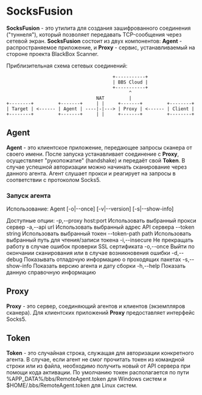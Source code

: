 # SocksFusion

**SocksFusion** - это утилита для создания зашифрованного соединения ("туннеля"), который позволяет передавать TCP-сообщения через сетевой экран. **SocksFusion** состоит из двух компонентов: **Agent** - распространяемое приложение, и **Proxy** - сервис, устанавливаемый на стороне проекта BlackBox Scanner.

Приблизительная схема сетевых соединений:

                                           +-----------+
                                           | BBS Cloud |
                                           +-----------+
                                                 ^
                                     NAT         |
    +--------+         +-------+     | |     +-------+         +--------+
    | Target | <------ | Agent | ----|-|---> | Proxy | <------ | Client |
    +--------+         +-------+     | |     +-------+         +--------+


## Agent

**Agent** - это клиентское приложение, передающее запросы сканера от своего имени. После запуска устанавливает соединение с **Proxy**, осуществляет "рукопожатие" (handshake) и передаёт свой **Token**. В случае успешной авторизации можно начинать сканирование через данного агента. Агент слушает прокси и реагирует на запросы в соответствии с протоколом Socks5.

### Запуск агента

Использование: Agent [-o|--once] [-v|--version] [-s|--show-info]

Доступные опции:
  -p,--proxy host:port     Использовать выбранный прокси сервер
  -a,--api url             Использовать выбранный адрес API сервера
  --token string           Использовать выбранный токен
  --token-path path        Использовать выбранный путь для чтения/записи токена
  -i,--insecure            Не прекращать работу в случае ошибок проверки SSL сертификата
  -o,--once                Выйти по окончании сканирования или в случае возникновения ошибки
  -d,--debug               Показывать отладочую информацию о проходящих пакетах
  -s,--show-info           Показать версию агента и дату сборки
  -h,--help                Показать данную справочную информацию

## Proxy

**Proxy** - это сервер, соединяющий агентов и клиентов (экземпляров сканера). Для клиентских приложений **Proxy** предоставляет интерфейс Socks5.

## Token

**Token** - это случайная строка, служащая для авторизации конкретного агента. В случае, если агент не смог прочитать токен из командной строки или из файла, необходимо получить новый от API сервера при помощи кода активации. По умолчанию токен располагается по пути %APP_DATA%/bbs/RemoteAgent.token для Windows систем и $HOME/.bbs/RemoteAgent.token для Linux систем.
